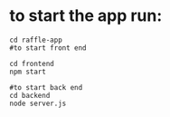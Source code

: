 # to start the app run:

```
cd raffle-app
#to start front end

cd frontend
npm start

#to start back end
cd backend
node server.js
```
